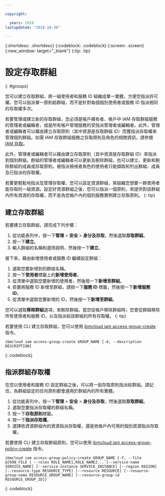 ```yaml
---

copyright:

  years: 2018
lastupdated: "2018-10-30"

---
```


{:shortdesc: .shortdesc}
{:codeblock: .codeblock}
{:screen: .screen}
{:new_window: target="_blank"}
{:tip: .tip}


# 設定存取群組
{: #groups}

您可以建立存取群組，將一組使用者和服務 ID 組織成單一實體，方便您指派許可權。您可以指派單一原則給群組，而不是針對每個個別使用者或服務 ID 指派相同的存取權多次。

若要管理或建立新的存取群組，您必須是帳戶擁有者、帳戶中 IAM 存取群組服務的管理者或編輯者，或是所有帳戶管理服務的受指派管理者或編輯者。此外，管理者或編輯者可以藉由建立存取原則（其中資源是存取群組 ID）而獲指派存取權來管理個別群組。如需 IAM 存取群組服務之存取原則及角色的相關資訊，請參閱 [IAM 存取](/docs/iam/users_roles.html#platformrolestable2)。

此外，管理者或編輯者可以藉由建立存取原則（其中資源是存取群組 ID）來指派到個別群組。群組的管理者或編輯者可以更新及刪除群組，也可以建立、更新和刪除群組的成員或存取原則。被指派檢視者角色的使用者只能擷取和列出群組、成員及已指派的存取權。

若要更輕鬆地指派及管理存取權，您可以設定資源群組，來組織您想要一群使用者能存取的一組資源。設定好資源群組之後，您可以指派一個原則，來提供對該群組內所有資源的存取權，而不是為您帳戶內的個別服務實例建立存取原則。
{: tip}

## 建立存取群組

若要建立存取群組，請完成下列步驟：

1. 從功能表列中，按一下**管理** &gt; **安全** &gt; **身分及存取**，然後選取**存取群組**。
2. 按一下**建立**。
3. 輸入群組的名稱和選用說明，然後按一下**建立**。

接下來，藉由新增使用者或服務 ID 繼續設定群組：

1. 選取您要新增到的群組名稱。
2. 按一下**使用者**標籤上的**新增使用者**。 
3. 從清單中選取您要新增的使用者，然後按一下**新增至群組**。
4. 若要將服務 ID 新增至群組，請按一下**服務 ID** 標籤，然後按一下**新增服務 ID**。
5. 從清單中選取您要新增的 ID，然後按一下**新增至群組**。

您可以選取**移除群組**選項，來刪除群組。當您從帳戶移除群組時，您會從群組移除所有使用者和服務 ID，以及指派給該群組的所有存取權。
{: tip}

若要使用 CLI 建立存取群組，您可以使用 [ibmcloud iam access-group-create](/docs/cli/reference/ibmcloud/cli_api_policy.html#ibmcloud_iam_access_group_create) 指令。
```
ibmcloud iam access-group-create GROUP_NAME [-d, --description DESCRIPTION]
```
{: codeblock}


## 指派群組存取權

在您以使用者和服務 ID 設定群組之後，可以將一般存取原則指派給群組。請記住，為群組設定的任何原則都會適用於群組內的所有實體。

1. 從功能表列中，按一下**管理** &gt; **安全** &gt; **身分及存取**，然後選取**存取群組**。
2. 選取您要指派存取權的群組名稱。 
3. 按一下**存取原則**標籤。
4. 按一下**指派存取權**。 
5. 選擇依資源群組內的資源指派存取權，還是依帳戶內可用的個別資源指派存取權。

若要使用 CLI 建立存取群組原則，您可以使用 [ibmcloud iam access-group-policy-create](/docs/cli/reference/ibmcloud/cli_api_policy.html#ibmcloud_iam_access_group_policy_create) 指令。
```
ibmcloud iam access-group-policy-create GROUP_NAME {-f, --file @JSON_FILE | --roles ROLE_NAME1,ROLE_NAME2... [--service-name SERVICE_NAME] [--service-instance SERVICE_INSTANCE] [--region REGION] [--resource-type RESOURCE_TYPE] [--resource RESOURCE] [--resource-group-name RESOURCE_GROUP_NAME] [--resource-group-id RESOURCE_GROUP_ID]}
```
{: codeblock}
